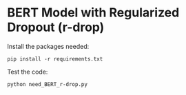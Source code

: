 # BERT Model with Regularized Dropout (r-drop)
Install the packages needed:
```
pip install -r requirements.txt
```
  
Test the code:
```
python need_BERT_r-drop.py
```
